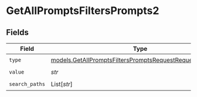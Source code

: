 # GetAllPromptsFiltersPrompts2


## Fields

| Field                                                                                                                        | Type                                                                                                                         | Required                                                                                                                     | Description                                                                                                                  |
| ---------------------------------------------------------------------------------------------------------------------------- | ---------------------------------------------------------------------------------------------------------------------------- | ---------------------------------------------------------------------------------------------------------------------------- | ---------------------------------------------------------------------------------------------------------------------------- |
| `type`                                                                                                                       | [models.GetAllPromptsFiltersPromptsRequestRequestBody2Type](../models/getallpromptsfilterspromptsrequestrequestbody2type.md) | :heavy_check_mark:                                                                                                           | N/A                                                                                                                          |
| `value`                                                                                                                      | *str*                                                                                                                        | :heavy_check_mark:                                                                                                           | N/A                                                                                                                          |
| `search_paths`                                                                                                               | List[*str*]                                                                                                                  | :heavy_check_mark:                                                                                                           | N/A                                                                                                                          |
